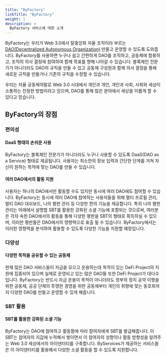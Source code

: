 ```yaml
---
title: "ByFactory"
linkTitle: "ByFactory"
weight: 1
description: >
  ByFactory 서비스에 대한 소개
---
```


ByFactory는 우리가 Web 3.0에서 탈중앙화 자율 조직이라 부르는 [DAO(Decentralized Autonomous Organization)](/ko/docs/byfactory/dao/) 만들고 운영할 수 있도록 도와줍니다. ByFactory를 사용하면 누구나 쉽고 간편하게 DAO를 조직하고, 공동체에 합류하고, 조직의 의사 결정에 참여하여 함께 목표를 향해 나아갈 수 있습니다. 블록체인 전문가가 아니더라도 DAO의 규칙을 만들 수 있고 공동체 구성원과 함께 의사 결정을 통해 새로운 규칙을 만들거나 기존의 규칙을 수정할 수 있습니다.

우리는 자율 공동체야말로 Web 3.0 시대에서 개인과 개인, 개인과 사회, 사회와 세상이 소통하는 진정한 방법이라고 믿으며, DAO를 통해 많은 분야에서 세상을 이롭게 할 수 있다고 믿습니다.

## ByFactory의 장점
### 편의성
#### DaaS 형태의 손쉬운 사용
ByFactory는 블록체인 전문가가 아니더라도 누구나 사용할 수 있도록 DaaS(DAO as a Service) 형태로 제공됩니다. 사용자는 최소한의 정보 입력과 간단한 단계를 거쳐 자신이 원하는 목적에 맞는 DAO를 만들 수 있습니다.

#### 여러 DAO에서의 활동 지원
사용자는 하나의 DAO에서만 활동할 수도 있지만 동시에 여러 DAO에도 참여할 수 있습니다. ByFactory는 동시에 여러 DAO에 참여하는 사용자들을 위해 멀티 프로필 관리, 멀티 DAO 대쉬보드, 나의 평판 관리 등  다양한 편의 기능을 제공합니다. 
특히 나의 평판 관리는 아래에서 설명할 SBT를 활용한 강화된 소셜 기능에 포함되는 것으로써, 여러분은 각자 속한 DAO에서의 활동을 통해 다양한 평판을 SBT의 형태로 획득하실 수 있으며, 이러한 평판들은 DAO에서의 영향력으로 표출 될 수 있습니다. ByFactory에서는 이러한 영향력을 분석하여 활용할 수 있도록 다양한 기능을 지원할 예정입니다.

### 다양성
#### 다양한 목적을 공유할 수 있는 공동체
현재 많은 DAO 서비스들이 자금을 모으고 운용하는데 목적이 있는 DeFi Project의 지원에 집중되어 있으며 실제로 운영되고 있는 많은 DAO들 또한 DeFi Project가 대다수입니다.
ByFactory는 반드시 자금 운용이 목적이 아니더라도 정부의 정치 공약 이행을 위한 공동체, 공공 단체의 투명한 경영을 위한 공동체부터 개인의 취향에 맞는 동호회까지 다양한 DAO를 만들고 운영할 수 있게 해줍니다.

### SBT 활용
#### SBT를 활용한 강화된 소셜 기능
ByFactory는 DAO에 참여하고 활동함에 따라 참여자에게 SBT를 발급해줍니다. 이 SBT는 참여자의 지갑에 누적해서 쌓이면서 이 참여자의 성향이나 활동 방향성을 알려주는 Web 3.0 세상에서의 아이덴터티를 구축합니다. ByServices가 제공하는 서비스들은 이 아이덴터티를 활용해서 다양한 소셜 활동을 할 수 있도록 지원합니다.
